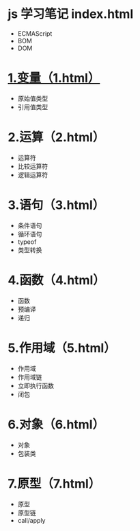 # js 学习笔记 index.html
- ECMAScript
- BOM
- DOM


# <a href='https://zou12e.github.io/js/1.html' target='_blank' >1.变量（1.html）</a>
- 原始值类型
- 引用值类型


# 2.运算（2.html）
- 运算符
- 比较运算符
- 逻辑运算符


# 3.语句（3.html）
- 条件语句
- 循环语句
- typeof
- 类型转换


# 4.函数（4.html）
- 函数
- 预编译
- 递归


# 5.作用域（5.html）
- 作用域
- 作用域链
- 立即执行函数
- 闭包


# 6.对象（6.html）
- 对象   
- 包装类



# 7.原型（7.html）
- 原型
- 原型链  
- call/apply